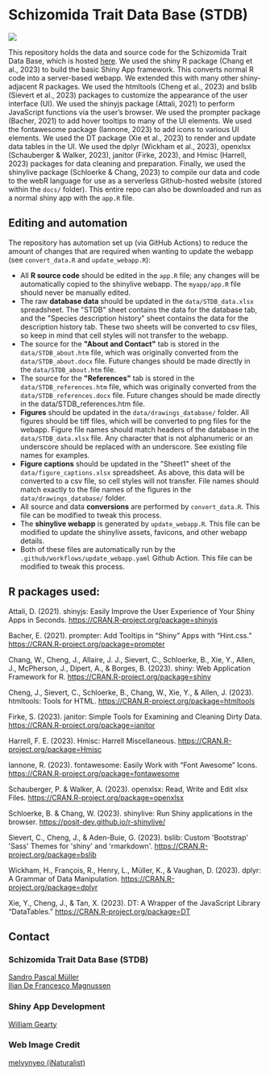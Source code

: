 
# Schizomida Trait Data Base (STDB)

<!-- badges: start -->
[![](https://img.shields.io/badge/Shinylive-Run%20this%20app%20in%20your%20browser-%233077b4?logo=rstudioide&logoColor=%233077b4&labelColor=%23f7f7f7)](https://williamgearty.com/Schizomida/)
<!-- put a badge for the manuscript eventually -->
<!-- badges: end -->

This repository holds the data and source code for the Schizomida Trait Data Base, which is hosted [here](https://williamgearty.com/Schizomida/). We used the shiny R package (Chang et al., 2023) to build the basic Shiny App framework. This converts normal R code into a server-based webapp. We extended this with many other shiny-adjacent R packages. We used the htmltools (Cheng et al., 2023) and bslib (Sievert et al., 2023) packages to customize the appearance of the user interface (UI). We used the shinyjs package (Attali, 2021) to perform JavaScript functions via the user’s browser. We used the prompter package (Bacher, 2021) to add hover tooltips to many of the UI elements. We used the fontawesome package (Iannone, 2023) to add icons to various UI elements. We used the DT package (Xie et al., 2023) to render and update data tables in the UI. We used the dplyr (Wickham et al., 2023), openxlsx (Schauberger & Walker, 2023), janitor (Firke, 2023), and Hmisc (Harrell, 2023) packages for data cleaning and preparation. Finally, we used the shinylive package (Schloerke & Chang, 2023) to compile our data and code to the webR language for use as a serverless Github-hosted website (stored within the `docs/` folder). This entire repo can also be downloaded and run as a normal shiny app with the `app.R` file.

## Editing and automation
The repository has automation set up (via GitHub Actions) to reduce the amount of changes that are required when wanting to update the webapp (see `convert_data.R` and `update_webapp.R`):

- All **R source code** should be edited in the `app.R` file; any changes will be automatically copied to the shinylive webapp. The `myapp/app.R` file should never be manually edited.
- The raw **database data** should be updated in the `data/STDB_data.xlsx` spreadsheet. The "STDB" sheet contains the data for the database tab, and the "Species description history" sheet contains the data for the description history tab. These two sheets will be converted to csv files, so keep in mind that cell styles will not transfer to the webapp.
- The source for the **"About and Contact"** tab is stored in the `data/STDB_about.htm` file, which was originally converted from the `data/STDB_about.docx` file. Future changes should be made directly in the `data/STDB_about.htm` file.
- The source for the **"References"** tab is stored in the `data/STDB_references.htm` file, which was originally converted from the `data/STDB_references.docx` file. Future changes should be made directly in the data/STDB_references.htm file.
- **Figures** should be updated in the `data/drawings_database/` folder. All figures should be tiff files, which will be converted to png files for the webapp. Figure file names should match headers of the database in the `data/STDB_data.xlsx` file. Any character that is not alphanumeric or an underscore should be replaced with an underscore. See existing file names for examples.
- **Figure captions** should be updated in the "Sheet1" sheet of the `data/figure_captions.xlsx` spreadsheet. As above, this data will be converted to a csv file, so cell styles will not transfer. File names should match exactly to the file names of the figures in the `data/drawings_database/` folder.
- All source and data **conversions** are performed by `convert_data.R`. This file can be modified to tweak this process.
- The **shinylive webapp** is generated by `update_webapp.R`. This file can be modified to update the shinylive assets, favicons, and other webapp details.
- Both of these files are automatically run by the `.github/workflows/update_webapp.yaml` Github Action. This file can be modified to tweak this process.
 
## R packages used:
Attali, D. (2021). shinyjs: Easily Improve the User Experience of Your Shiny Apps in Seconds. https://CRAN.R-project.org/package=shinyjs

Bacher, E. (2021). prompter: Add Tooltips in “Shiny” Apps with “Hint.css.” https://CRAN.R-project.org/package=prompter

Chang, W., Cheng, J., Allaire, J. J., Sievert, C., Schloerke, B., Xie, Y., Allen, J., McPherson, J., Dipert, A., & Borges, B. (2023). shiny: Web Application Framework for R. https://CRAN.R-project.org/package=shiny

Cheng, J., Sievert, C., Schloerke, B., Chang, W., Xie, Y., & Allen, J. (2023). htmltools: Tools for HTML. https://CRAN.R-project.org/package=htmltools

Firke, S. (2023). janitor: Simple Tools for Examining and Cleaning Dirty Data. https://CRAN.R-project.org/package=janitor

Harrell, F. E. (2023). Hmisc: Harrell Miscellaneous. https://CRAN.R-project.org/package=Hmisc

Iannone, R. (2023). fontawesome: Easily Work with “Font Awesome” Icons. https://CRAN.R-project.org/package=fontawesome

Schauberger, P. & Walker, A. (2023). openxlsx: Read, Write and Edit xlsx Files. https://CRAN.R-project.org/package=openxlsx

Schloerke, B. & Chang, W. (2023). shinylive: Run Shiny applications in the browser. https://posit-dev.github.io/r-shinylive/

Sievert, C., Cheng, J., & Aden-Buie, G. (2023). bslib: Custom 'Bootstrap' 'Sass' Themes for 'shiny' and 'rmarkdown'. https://CRAN.R-project.org/package=bslib

Wickham, H., François, R., Henry, L., Müller, K., & Vaughan, D. (2023). dplyr: A Grammar of Data Manipulation. https://CRAN.R-project.org/package=dplyr

Xie, Y., Cheng, J., & Tan, X. (2023). DT: A Wrapper of the JavaScript Library “DataTables.” https://CRAN.R-project.org/package=DT

## Contact

### Schizomida Trait Data Base (STDB)
[Sandro Pascal Müller](https://www.researchgate.net/profile/Sandro-Mueller-3)\
[Ilian De Francesco Magnussen](https://www.researchgate.net/profile/Ilian-De-Francesco-Magnussen)

### Shiny App Development
[William Gearty](https://github.com/willgearty)

### Web Image Credit
[melvynyeo (iNaturalist)](https://www.inaturalist.org/people/melvynyeo)

